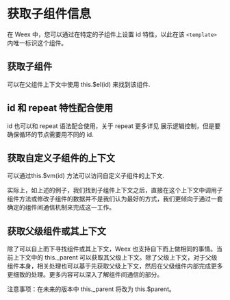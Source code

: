 # 获取子组件信息

在 Weex 中，您可以通过在特定的子组件上设置 id 特性，以此在该 `<template>` 内唯一标识这个组件。

## 获取子组件
   
可以在父组件上下文中使用 this.$el(id) 来找到该组件.


## id 和 repeat 特性配合使用

id 也可以和 repeat 语法配合使用，关于 repeat 更多详见 展示逻辑控制，但是要确保循环的节点需要用不同的 id.

## 获取自定义子组件的上下文

可以通过this.$vm(id) 方法可以访问自定义子组件的上下文.

实际上，如上述的例子，我们找到子组件上下文之后，直接在这个上下文中调用子组件方法或修改子组件的数据并不是我们认为最好的方式，我们更倾向于通过一套确定的组件间通信机制来完成这一工作。

## 获取父级组件或其上下文

除了可以自上而下寻找组件或其上下文，Weex 也支持自下而上做相同的事情。当前上下文中的 this._parent 可以获取其父级上下文。除了父级上下文，对于父级组件本身，相关处理也可以基于先获取父级上下文，然后在父级组件内部完成更多更细致的处理。更多内容可以深入了解组件间通信的部分。

注意事项：在未来的版本中 this._parent 将改为 this.$parent。
